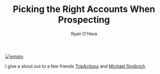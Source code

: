 ﻿---
title: Picking the Right Accounts When Prospecting
description: Last week during our RateMyPitch someone asked me, “How Do You Pick What Accounts To Go After?”  With the account based model, it can be really tricky to figure this out, especially since what accounts you go after a big reason you don’t hear back from prospects. Last week, I was at Saastr and studying prospecting tales. One of patterns I noticed is that companies did best when they worked with logos. Meaning…companies we use and live with everyday.  I decided to try and tackle this subject about picking the right accounts
coverImage: 
publishDate: Feb 20, 2018

author: Ryan O'Hara
authorProfile: Ryan O'Hara has been an early employee at several startups helping them with marketing and prospecting tactics, including Dyn who was acquired by Oracle for $600+ million in 2016. He's had prospecting campaigns featured in Fortune, Mashable, and TheNextWeb. Ryan specializes in branding, business development, prospecting, and coaching people on how to make good digital first impressions. He also mentors two accelerators, The Iron Yard and The Alpha Loft, and hosts The Prospecting Podcast.
authorImage: img/Ryan-OHara-Headshot.png
---

[![empty](/img/picking-the-right-accounts-when-prospecting.png)](https://www.youtube.com/embed/wzb3_9eL2VM)

I give a shout out to a few friends [TripActions](https://www.linkedin.com/company/6442095/) and [Michael Sindicich](https://www.linkedin.com/in/michael-sindicich-%E2%98%81-97513879/)